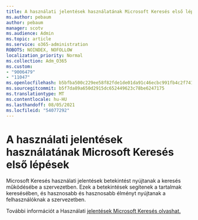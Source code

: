 ```yaml
---
title: A használati jelentések használatának Microsoft Keresés első lépések
ms.author: pebaum
author: pebaum
manager: scotv
ms.audience: Admin
ms.topic: article
ms.service: o365-administration
ROBOTS: NOINDEX, NOFOLLOW
localization_priority: Normal
ms.collection: Adm_O365
ms.custom:
- "9006479"
- "11047"
ms.openlocfilehash: b5bfba500c229ee58f82fde1de01da91c46ecbc991fb4c2f7418b0dc3bf141e5
ms.sourcegitcommit: b5f7da89a650d2915dc652449623c78be6247175
ms.translationtype: MT
ms.contentlocale: hu-HU
ms.lasthandoff: 08/05/2021
ms.locfileid: "54077292"
---
```

# <a name="get-started-with-using-microsoft-search-usage-reports"></a>A használati jelentések használatának Microsoft Keresés első lépések

Microsoft Keresés használati jelentések betekintést nyújtanak a keresés működésébe a szervezetben. Ezek a betekintések segítenek a tartalmak keresésében, és hasznosabb és hasznosabb élményt nyújtanak a felhasználóknak a szervezetben.

További információt a Használati [jelentések Microsoft Keresés olvashat.](https://go.microsoft.com/fwlink/?linkid=2152048)
